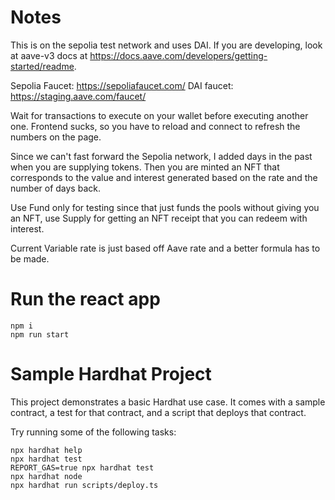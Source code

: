 # Notes

This is on the sepolia test network and uses DAI. If you are developing, look at aave-v3 docs at https://docs.aave.com/developers/getting-started/readme.

Sepolia Faucet: https://sepoliafaucet.com/
DAI faucet: https://staging.aave.com/faucet/

Wait for transactions to execute on your wallet before executing another one. Frontend sucks, so you have to reload and connect to refresh the numbers on the page.

Since we can't fast forward the Sepolia network, I added days in the past when you are supplying tokens. Then you are minted an NFT that corresponds to the value and interest generated based on the rate and the number of days back.

Use Fund only for testing since that just funds the pools without giving you an NFT, use Supply for getting an NFT receipt that you can redeem with interest.

Current Variable rate is just based off Aave rate and a better formula has to be made.

# Run the react app

```
npm i
npm run start
```

# Sample Hardhat Project

This project demonstrates a basic Hardhat use case. It comes with a sample contract, a test for that contract, and a script that deploys that contract.

Try running some of the following tasks:

```shell
npx hardhat help
npx hardhat test
REPORT_GAS=true npx hardhat test
npx hardhat node
npx hardhat run scripts/deploy.ts
```

